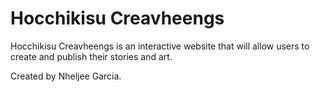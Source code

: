 # Hocchikisu Creavheengs

Hocchikisu Creavheengs is an interactive website that will allow users to create and publish their stories and art.

Created by Nheljee Garcia.